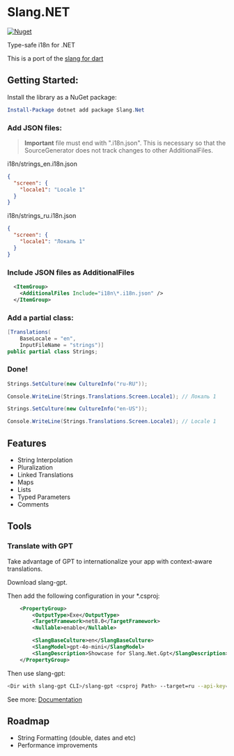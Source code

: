 # Slang.NET

[![Nuget](https://img.shields.io/nuget/v/Slang.Net?label=Slang.Net)](https://www.nuget.org/packages/Slang.Net)

Type-safe i18n for .NET

This is a port of the [slang for dart](https://pub.dev/packages/slang)

## Getting Started:

Install the library as a NuGet package:

```powershell
Install-Package dotnet add package Slang.Net
```

### Add JSON files:
> **Important** file must end with ".i18n.json". This is necessary so that the SourceGenerator does not track changes to other AdditionalFiles.

i18n/strings_en.i18n.json

```json
{
  "screen": {
    "locale1": "Locale 1"
  }
}
```

i18n/strings_ru.i18n.json

```json
{
  "screen": {
    "locale1": "Локаль 1"
  }
}
```

### Include JSON files as AdditionalFiles

```xml
  <ItemGroup>
    <AdditionalFiles Include="i18n\*.i18n.json" />
  </ItemGroup>
```


### Add a partial class:

``` csharp
[Translations(
    BaseLocale = "en",
    InputFileName = "strings")]
public partial class Strings;
```

### Done! 

```csharp
Strings.SetCulture(new CultureInfo("ru-RU")); 

Console.WriteLine(Strings.Translations.Screen.Locale1); // Локаль 1

Strings.SetCulture(new CultureInfo("en-US"));

Console.WriteLine(Strings.Translations.Screen.Locale1); // Locale 1
```

## Features

- String Interpolation
- Pluralization
- Linked Translations
- Maps
- Lists
- Typed Parameters
- Comments

## Tools

### Translate with GPT

Take advantage of GPT to internationalize your app with context-aware translations.

Download slang-gpt.

Then add the following configuration in your *.csproj:

```xml
    <PropertyGroup>
        <OutputType>Exe</OutputType>
        <TargetFramework>net8.0</TargetFramework>
        <Nullable>enable</Nullable>

        <SlangBaseCulture>en</SlangBaseCulture>
        <SlangModel>gpt-4o-mini</SlangModel>
        <SlangDescription>Showcase for Slang.Net.Gpt</SlangDescription>
    </PropertyGroup>
```

Then use slang-gpt:

```bash
<Dir with slang-gpt CLI>/slang-gpt <csproj Path> --target=ru --api-key=<open-ai-gpt-api-key>
```

See more: [Documentation](https://github.com/egorozh/Slang.NET/tree/develop/Slang.Gpt.Cli)

## Roadmap

- String Formatting (double, dates and etc)
- Performance improvements
